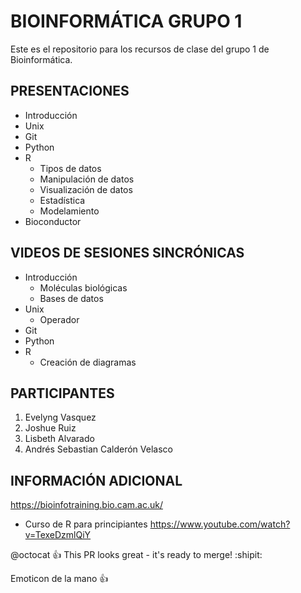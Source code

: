 # BIOINFORMÁTICA GRUPO 1
Este es el repositorio para los recursos de clase del grupo 1 de Bioinformática. 

## PRESENTACIONES

- Introducción
- Unix
- Git
- Python
- R
  - Tipos de datos
  - Manipulación de datos 
  - Visualización de datos
  - Estadística
  - Modelamiento
- Bioconductor


## VIDEOS DE SESIONES SINCRÓNICAS 

- Introducción
  - Moléculas biológicas
  - Bases de datos
- Unix
  - Operador  
- Git
- Python
- R
  - Creación de diagramas 



## PARTICIPANTES

1. Evelyng Vasquez
2. Joshue Ruiz 
3. Lisbeth Alvarado
4. Andrés Sebastian Calderón Velasco

## INFORMACIÓN ADICIONAL

<https://bioinfotraining.bio.cam.ac.uk/>
- Curso de R para principiantes <https://www.youtube.com/watch?v=TexeDzmlQiY>



@octocat :+1: This PR looks great - it's ready to merge! :shipit: 

Emoticon de la mano :+1:


